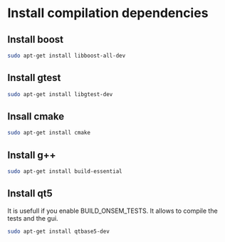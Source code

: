 # Install compilation dependencies


## Install boost

```bash
sudo apt-get install libboost-all-dev
```


## Install gtest

```bash
sudo apt-get install libgtest-dev
```

## Insall cmake

```bash
sudo apt-get install cmake
```

## Install g++

```bash
sudo apt-get install build-essential
```

## Install qt5

It is usefull if you enable BUILD_ONSEM_TESTS. It allows to compile the tests and the gui.

```bash
sudo apt-get install qtbase5-dev
```

